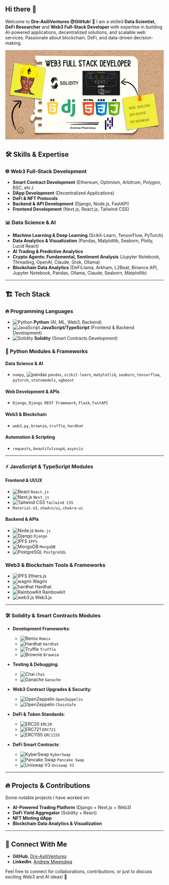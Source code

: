 ## Hi there 👋

<!--
**Dre-AsiliVentures/Dre-AsiliVentures** is a ✨ _special_ ✨ repository because its `README.md` (this file) appears on your GitHub profile.

Here are some ideas to get you started:

- 🔭 I’m currently working on ...
- 🌱 I’m currently learning ...
- 👯 I’m looking to collaborate on ...
- 🤔 I’m looking for help with ...
- 💬 Ask me about ...
- 📫 How to reach me: ...
- 😄 Pronouns: ...
- ⚡ Fun fact: ...
-->

Welcome to **Dre-AsiliVentures @GitHub**! 🚀 I am a skilled **Data Scientist**, **DeFi Researcher** and **Web3 Full-Stack Developer** with expertise in building AI-powered applications, decentralized solutions, and scalable web services. Passionate about blockchain, DeFi, and data-driven decision-making.

![Tagline Cover photo](https://github.com/Dre-AsiliVentures/Dre-AsiliVentures/blob/main/Full%20Stack%20Developer%20Yellow%20Hardhat%20Solidity%20Django%20Next.png)

## 🛠️ Skills & Expertise

### 🌐 Web3 Full-Stack Development
- **Smart Contract Development** (Ethereum, Optimism, Arbitrum, Polygon, BSC, etc.)
- **DApp Development** (Decentralized Applications)
- **DeFi & NFT Protocols**
- **Backend & API Development** (Django, Node.js, FastAPI)
- **Frontend Development** (Next.js, React.js, Tailwind CSS)

### 📊 Data Science & AI
- **Machine Learning & Deep Learning** (Scikit-Learn, TensorFlow, PyTorch)
- **Data Analytics & Visualization** (Pandas, Matplotlib, Seaborn, Plotly, Lucid React)
- **AI Trading & Predictive Analytics**
- **Crypto Agents: Fundamental, Sentiment Analysis** (Jupyter Notebook, Threading, OpenAI, Claude, Grok, Ollama)
- **Blockchain Data Analytics** (DeFiLlama, Arkham, L2Beat, Binance API, Jupyter Notebook, Pandas, Ollama, Claude, Seaborn, Matplotlib)

---

## 🏗️ Tech Stack

### 🔥 Programming Languages
- ![Python](https://skillicons.dev/icons?i=python) **Python** (AI, ML, Web3, Backend)
- ![JavaScript](https://skillicons.dev/icons?i=javascript) **JavaScript/TypeScript** (Frontend & Backend Development)
- ![Solidity](https://skillicons.dev/icons?i=solidity) **Solidity** (Smart Contracts Development)

### 🐍 Python Modules & Frameworks
#### **Data Science & AI**
- `numpy`, <img src="https://pandas.pydata.org/docs/_static/pandas.svg" alt="pandas" width="40"/>  `pandas`, `scikit-learn`, `matplotlib`, `seaborn`, `tensorflow`, `pytorch`, `statsmodels`, `xgboost`

#### **Web Development & APIs**
- `Django`, `Django REST Framework`, `Flask`, `FastAPI`

#### **Web3 & Blockchain**
- `web3.py`, `brownie`, `truffle`, `hardhat`

#### **Automation & Scripting**
-  `requests`, `beautifulsoup4`, `asyncio`

---

### ⚡ JavaScript & TypeScript Modules
#### **Frontend & UI/UX**
- ![React](https://skillicons.dev/icons?i=react) `React.js`
- ![Next.js](https://skillicons.dev/icons?i=nextjs) `Next.js`
- ![Tailwind CSS](https://skillicons.dev/icons?i=tailwind) `Tailwind CSS`
- `Material-UI`, `shadcn/ui`, `chakra-ui`

#### **Backend & APIs**
- ![Node.js](https://skillicons.dev/icons?i=nodejs) `Node.js`
- <img src="https://avatars.githubusercontent.com/u/83320685?v=4" alt="Django" width="40"/>  `Django`
- <img src="https://docs.ipfs.tech/images/ipfs-logo.svg" alt="IPFS" width="40"/>  `IPFS`
- ![MongoDB](https://skillicons.dev/icons?i=mongodb) `MongoDB`
- ![PostgreSQL](https://skillicons.dev/icons?i=postgresql) `PostgreSQL`


### **Web3 & Blockchain Tools & Frameworks**
- <img src="https://developers.moralis.com/wp-content/uploads/2022/12/Blog-Ethers.js-Events-Ethers-1536x1062.png" alt="IPFS" width="20"/> Ethers.js
- <img src="https://wagmi.sh/logo-light.svg" alt="wagmi" width="30"/> Wagmi
- <img src="https://hardhat.org/_next/image?url=%2F_next%2Fstatic%2Fmedia%2Fhe-head.aed81bd1.svg&w=384&q=75" alt="hardhat" width="20"/> Hardhat
- <img src="https://www.rainbowkit.com/rainbow.svg" alt="RainbowKit" width="20"/> Rainbowkit
- <img src="https://web3js.org/web3js.png" alt="web3.js" width="20"/> Web3.js

---

### 🛠️ Solidity & Smart Contracts Modules

- **Development Frameworks**:
  - <img src="https://repository-images.githubusercontent.com/59065830/b62be480-45d2-11ea-9989-803db0f9c44d" alt="Remix" width="20" height="20"> `Remix`
  - <img src="https://hardhat.org/_next/image?url=%2F_next%2Fstatic%2Fmedia%2Fhe-head.aed81bd1.svg&w=384&q=75" alt="Hardhat" width="20" height="20"> `Hardhat`
  - <img src="https://archive.trufflesuite.com/assets/logo.png" alt="Truffle" width="20" height="20"> `Truffle`
  - <img src="https://avatars.githubusercontent.com/u/55654090?s=48&v=4" alt="Brownie" width="20" height="20"> `Brownie`

- **Testing & Debugging**:
  - <img src="https://avatars.githubusercontent.com/u/1515293?s=200&v=4" alt="Chai" width="20" height="20"> `Chai`
  - <img src="https://www.mycryptopedia.com/wp-content/uploads/2019/11/rsz_ganachee.png" alt="Ganache" width="20" height="20"> `Ganache`

- **Web3 Contract Upgrades & Security**:
  - <img src="https://cudedesign.co.uk/wp-content/uploads/2022/06/OpenZeppelin-Programming-Language.png" alt="OpenZeppelin" width="40" height="50"> `OpenZeppelin`
  - <img src="https://imagedelivery.net/qdx9xDn6TxxInQGWsuRsVg/5646cd55-8803-4fec-bc22-95c20ad0dd00/public" alt="OpenZeppelin" width="40" height="40"> `ChainSafe`

- **DeFi & Token Standards**:
  - <img src="https://miro.medium.com/v2/resize:fit:1100/format:webp/1*SdJyfsddLG0Op7l4MLZk8Q.png" alt="ERC20" width="20" height="20"> `ERC20`
  - <img src="https://miro.medium.com/v2/resize:fit:4096/format:webp/1*TX5Jg6--E0Z-WHq8-Etgjw.png" alt="ERC721" width="20" height="20"> `ERC721`
  - <img src="https://developers.moralis.com/wp-content/uploads/2023/03/erc1155.png" alt="ERC1155" width="20" height="20"> `ERC1155`

- **DeFi Smart Contracts**:
  - <img src="https://kyberswap.com/logo-dark.svg" alt="KyberSwap" width="20" height="20"> `KyberSwap`
  - <img src="https://docs.pancakeswap.finance/~gitbook/image?url=https%3A%2F%2F2908774936-files.gitbook.io%2F%7E%2Ffiles%2Fv0%2Fb%2Fgitbook-x-prod.appspot.com%2Fo%2Fspaces%252F-MHREX7DHcljbY5IkjgJ-1972196547%252Fuploads%252FjiEPzgrAvaNX5kRYrir8%252Fpancakeswap-exchange-header.png%3Falt%3Dmedia%26token%3D7c837ce5-2538-4564-ae38-5688d38c4c21&width=400&dpr=3&quality=100&sign=f853003a&sv=2" alt="Pancake Swap" width="20" height="20"> `Pancake Swap`
  - <img src="https://images.ctfassets.net/oc3ca6rftwdu/VIyg7UdV1ypiUhkAvKScL/3600bdaa181bd8da01277a5e92ebc3a4/image__6_.png?w=1200&h=900&q=100&fit=crop" alt="Uniswap V3" width="20" height="20"> `Uniswap V3`

---

## 🔥 Projects & Contributions
Some notable projects I have worked on:
- **AI-Powered Trading Platform** (Django + Next.js + Web3)
- **DeFi Yield Aggregator** (Solidity + React)
- **NFT Minting dApp**
- **Blockchain Data Analytics & Visualization**

---

## 📩 Connect With Me
- **GitHub**: [Dre-AsiliVentures](https://github.com/Dre-AsiliVentures)
- **LinkedIn**: [Andrew Mwendwa](https://www.linkedin.com/in/andrew-mwendwa-7401711a1/)

Feel free to connect for collaborations, contributions, or just to discuss exciting Web3 and AI ideas! 🚀

